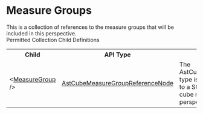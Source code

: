 # Measure Groups

<div class="LanguageSummary"><div class ="SummaryItem">This is a collection of references to the measure groups that will be included in this perspective.</div></div><div class="SchemaBindingGroup"><div class="SchemaBindingGroupHeader">Permitted Collection Child Definitions</div><table id="SchemaBindingList" class="SchemaBindingList"><tbody><tr><th class="SchemaBindingNameColumnHeader">Child</th><th class="SchemaBindingTypeColumnHeader">API Type</th><th class="SchemaBindingSummaryColumnHeader">Description</th></tr><tr class="cd0"><td class="SchemaBindingName"><span class="punc">&lt;</span><a href=Varigence.Languages.Biml.MeasureGroup.AstCubeMeasureGroupReferenceNode.html">MeasureGroup</a><span class="punc"> /&gt;</span></td><td class="SchemaBindingType"><a href="../api-reference/Varigence.Languages.Biml.MeasureGroup.AstCubeMeasureGroupReferenceNode.html">AstCubeMeasureGroupReferenceNode</a></td><td class="SchemaBindingSummary">The AstCubeMeasureGroupReferenceNode type is a wrapper for a direct reference to a SQL Server Analysis Services cube measure group for use in a perspective.</td></tr></tbody></table></div>